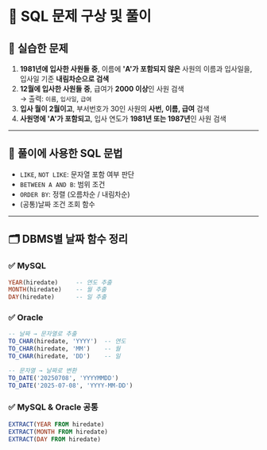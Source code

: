# 📘 SQL 문제 구상 및 풀이

## 🧠 실습한 문제

1. **1981년에 입사한 사원들 중**, 이름에 **'A'가 포함되지 않은** 사원의 이름과 입사일을, 입사일 기준 **내림차순으로 검색**
2. **12월에 입사한 사원들 중**, 급여가 **2000 이상**인 사원 검색  
   → 출력: `이름`, `입사일`, `급여`
3. **입사 월이 2월이고**, 부서번호가 30인 사원의 **사번, 이름, 급여** 검색
4. **사원명에 'A'가 포함되고**, 입사 연도가 **1981년 또는 1987년**인 사원 검색

---

## 🔧 풀이에 사용한 SQL 문법

- `LIKE`, `NOT LIKE`: 문자열 포함 여부 판단
- `BETWEEN A AND B`: 범위 조건
- `ORDER BY`: 정렬 (오름차순 / 내림차순)
- (공통)날짜 조건 조회 함수

---

## 🗂️ DBMS별 날짜 함수 정리

### ✅ MySQL
```sql
YEAR(hiredate)     -- 연도 추출
MONTH(hiredate)    -- 월 추출
DAY(hiredate)      -- 일 추출
```

### ✅ Oracle
```sql
-- 날짜 → 문자열로 추출
TO_CHAR(hiredate, 'YYYY')  -- 연도
TO_CHAR(hiredate, 'MM')    -- 월
TO_CHAR(hiredate, 'DD')    -- 일

-- 문자열 → 날짜로 변환
TO_DATE('20250708', 'YYYYMMDD')
TO_DATE('2025-07-08', 'YYYY-MM-DD')
```

### ✅ MySQL & Oracle 공통
```sql
EXTRACT(YEAR FROM hiredate)
EXTRACT(MONTH FROM hiredate)
EXTRACT(DAY FROM hiredate)
```
